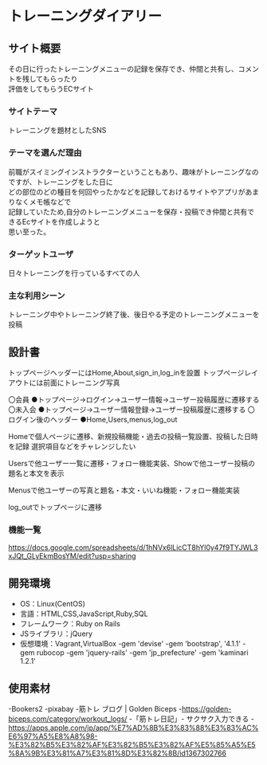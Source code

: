 # トレーニングダイアリー

## サイト概要
その日に行ったトレーニングメニューの記録を保存でき、仲間と共有し、コメントを残してもらったり<br>
評価をしてもらうECサイト

### サイトテーマ
トレーニングを題材としたSNS

### テーマを選んだ理由
前職がスイミングインストラクターということもあり、趣味がトレーニングなのですが、トレーニングをした日に<br>
どの部位のどの種目を何回やったかなどを記録しておけるサイトやアプリがあまりなくメモ帳などで<br>
記録していたため,自分のトレーニングメニューを保存・投稿でき仲間と共有できるEcサイトを作成しようと<br>
思い至った。

### ターゲットユーザ
日々トレーニングを行っているすべての人

### 主な利用シーン
トレーニング中やトレーニング終了後、後日やる予定のトレーニングメニューを投稿

## 設計書
トップページヘッダーにはHome,About,sign_in,log_inを設置
トップページレイアウトには前面にトレーニング写真

〇会員
●トップページ→ログイン→ユーザー情報→ユーザー投稿履歴に遷移する
〇未入会
●トップページ→ユーザー情報登録→ユーザー投稿履歴に遷移する
〇ログイン後のヘッダー
●Home,Users,menus,log_out

Homeで個人ページに遷移、新規投稿機能・過去の投稿一覧設置、投稿した日時を記録
選択項目などをチャレンジしたい

Usersで他ユーザー一覧に遷移・フォロー機能実装、Showで他ユーザー投稿の題名と本文を表示

Menusで他ユーザーの写真と題名・本文・いいね機能・フォロー機能実装

log_outでトップページに遷移


### 機能一覧
https://docs.google.com/spreadsheets/d/1hNVx6lLicCT8hYl0y47f9TYJWL3xJQt_GLyEkmBosYM/edit?usp=sharing

## 開発環境
- OS：Linux(CentOS)
- 言語：HTML,CSS,JavaScript,Ruby,SQL
- フレームワーク：Ruby on Rails
- JSライブラリ：jQuery
- 仮想環境：Vagrant,VirtualBox
-gem 'devise'
-gem 'bootstrap', '4.1.1'
-gem rubocop
-gem 'jquery-rails'
-gem 'jp_prefecture'
-gem 'kaminari 1.2.1'

## 使用素材
-Bookers2
-pixabay
-筋トレ ブログ | Golden Biceps
-https://golden-biceps.com/category/workout_logs/
-「筋トレ日記」- サクサク入力できる
-https://apps.apple.com/jp/app/%E7%AD%8B%E3%83%88%E3%83%AC%E6%97%A5%E8%A8%98-%E3%82%B5%E3%82%AF%E3%82%B5%E3%82%AF%E5%85%A5%E5%8A%9B%E3%81%A7%E3%81%8D%E3%82%8B/id1367302766
